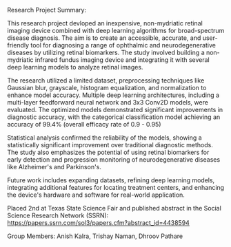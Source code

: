 Research Project Summary: 

This research project devloped an inexpensive, non-mydriatic retinal imaging device combined with deep learning algorithms for broad-spectrum disease diagnosis. The aim is to create an accessible, accurate, and user-friendly tool for diagnosing a range of ophthalmic and neurodegenerative diseases by utilizing retinal biomarkers. The study involved building a non-mydriatic infrared fundus imaging device and integrating it with several deep learning models to analyze retinal images.

The research utilized a limited dataset, preprocessing techniques like Gaussian blur, grayscale, histogram equalization, and normalization to enhance model accuracy. Multiple deep learning architectures, including a multi-layer feedforward neural network and 3x3 Conv2D models, were evaluated. The optimized models demonstrated significant improvements in diagnostic accuracy, with the categorical classification model achieving an accuracy of 99.4% (overall efficacy rate of 0.9 - 0.95)

Statistical analysis confirmed the reliability of the models, showing a statistically significant improvement over traditional diagnostic methods. The study also emphasizes the potential of using retinal biomarkers for early detection and progression monitoring of neurodegenerative diseases like Alzheimer's and Parkinson's.

Future work includes expanding datasets, refining deep learning models, integrating additional features for locating treatment centers, and enhancing the device's hardware and software for real-world application.

Placed 2nd at Texas State Science Fair and published abstract in the Social Science Research Network (SSRN): https://papers.ssrn.com/sol3/papers.cfm?abstract_id=4438594

Group Members: Anish Kalra, Trishay Naman, Dhroov Pathare
